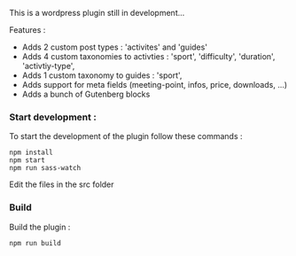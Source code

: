 This is a wordpress plugin still in development...

Features :
- Adds 2 custom post types : 'activites' and 'guides'
- Adds 4 custom taxonomies to activties : 'sport', 'difficulty', 'duration', 'activtiy-type',
- Adds 1 custom taxonomy to guides : 'sport',
- Adds support for meta fields (meeting-point, infos, price, downloads, ...)
- Adds a bunch of Gutenberg blocks

### Start development :

To start the development of the plugin follow these commands :

```
npm install
npm start
npm run sass-watch
```

Edit the files in the src folder


### Build

Build the plugin :
```
npm run build
```



